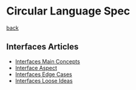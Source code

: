 Circular Language Spec
======================

[back](..)

Interfaces Articles
-------------------

- [Interfaces Main Concepts](interfaces-main-concepts.md)
- [Interface Aspect](interface-aspect.md)
- [Interfaces Edge Cases](interfaces-edge-cases.md)
- [Interfaces Loose Ideas](interfaces-loose-ideas.md)